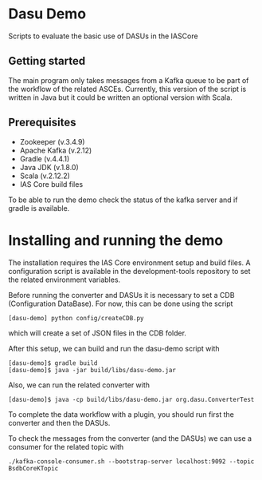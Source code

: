 # Dasu Demo

Scripts to evaluate the basic use of DASUs in the IASCore

## Getting started

The main program only takes messages from a Kafka queue to be part of the workflow of the related ASCEs. Currently, this version of the script is written in Java but it could be written an optional version with Scala.

## Prerequisites

- Zookeeper (v.3.4.9)
- Apache Kafka (v.2.12)
- Gradle (v.4.4.1)
- Java JDK (v.1.8.0)
- Scala (v.2.12.2)
- IAS Core build files

To be able to run the demo check the status of the kafka server and if gradle is available.

# Installing and running the demo

The installation requires the IAS Core environment setup and build files.
A configuration script is available in the development-tools repository to set
the related environment variables.

Before running the converter and DASUs it is necessary to set a CDB (Configuration DataBase). For now, this can be done using the script

```
[dasu-demo] python config/createCDB.py
```
which will create a set of JSON files in the CDB folder.

After this setup, we can build and run the dasu-demo script with

```
[dasu-demo]$ gradle build
[dasu-demo]$ java -jar build/libs/dasu-demo.jar
```

Also, we can run the related converter with

```
[dasu-demo]$ java -cp build/libs/dasu-demo.jar org.dasu.ConverterTest
```
To complete the data workflow with a plugin, you should run first the converter and then the DASUs.

To check the messages from the converter (and the DASUs) we can use a consumer for the related topic with

```
./kafka-console-consumer.sh --bootstrap-server localhost:9092 --topic BsdbCoreKTopic
```
